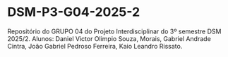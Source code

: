 # DSM-P3-G04-2025-2
Repositório do GRUPO 04 do Projeto Interdisciplinar do 3º semestre DSM 2025/2. Alunos: Daniel Victor Olimpio Souza, Morais, Gabriel Andrade Cintra, João Gabriel Pedroso Ferreira, Kaio Leandro Rissato.
